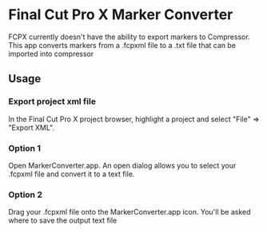 Final Cut Pro X Marker Converter
================================

FCPX currently doesn't have the ability to export markers to Compressor. This app converts markers from a .fcpxml file to a .txt file that can be imported into compressor

## Usage

### Export project xml file
In the Final Cut Pro X project browser, highlight a project and select "File" => "Export XML".

### Option 1
Open MarkerConverter.app. An open dialog allows you to select your .fcpxml file and convert it to a text file.

### Option 2
Drag your .fcpxml file onto the MarkerConverter.app icon. You'll be asked where to save the output text file